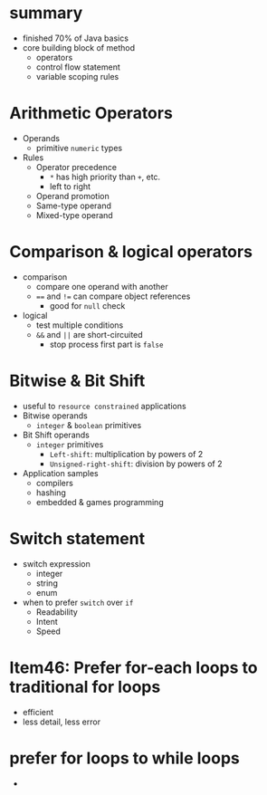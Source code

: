 # summary

- finished 70% of Java basics
- core building block of method
  - operators
  - control flow statement
  - variable scoping rules

# Arithmetic Operators

- Operands
  - primitive `numeric` types
- Rules
  - Operator precedence
    - `*` has high priority than `+`, etc.
    - left to right
  - Operand promotion
  - Same-type operand
  - Mixed-type operand

# Comparison & logical operators

- comparison
  - compare one operand with another
  - `==` and `!=` can compare object references
    - good for `null` check
- logical
  - test multiple conditions
  - `&&` and `||` are short-circuited
    - stop process first part is `false`

# Bitwise & Bit Shift

- useful to `resource constrained` applications
- Bitwise operands
  - `integer` & `boolean` primitives
- Bit Shift operands
  - `integer` primitives
    - `Left-shift`: multiplication by powers of 2
    - `Unsigned-right-shift`: division by powers of 2
- Application samples
  - compilers
  - hashing
  - embedded & games programming

# Switch statement

- switch expression
  - integer
  - string
  - enum
- when to prefer `switch` over `if`
  - Readability
  - Intent
  - Speed

# Item46: Prefer for-each loops to traditional for loops

- efficient
- less detail, less error

# prefer for loops to while loops

-
